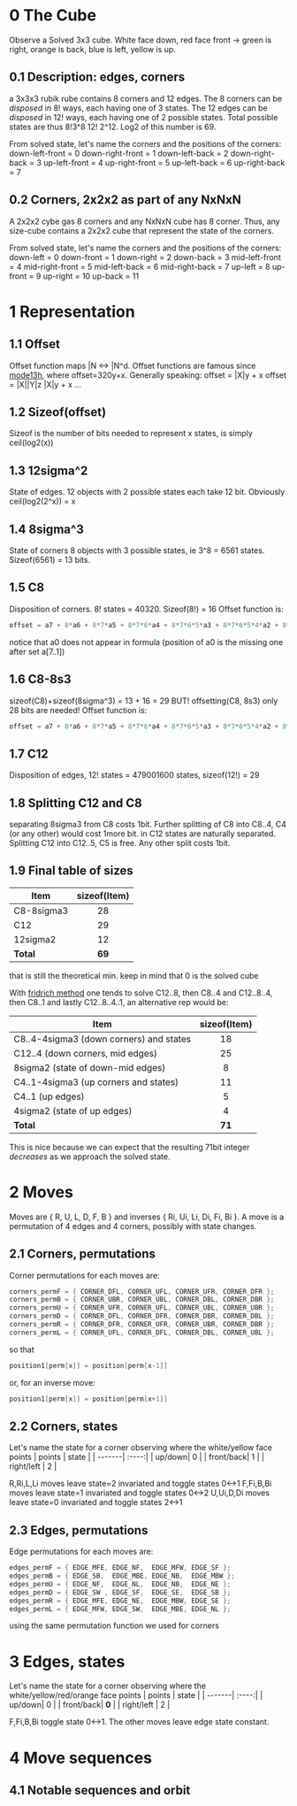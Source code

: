# 0 The Cube

Observe a Solved 3x3 cube. White face down, red face front -> green is right, orange is back, blue is left, yellow is up.

## 0.1 Description: edges, corners

a 3x3x3 rubik rube contains 8 corners and 12 edges. The 8 corners can be *disposed* in 8! ways, each having one of 3 states. The 12 edges can be *disposed* in 12! ways, each having one of 2 possible states.
Total possible states are thus 8!3^8 12! 2^12. Log2 of this number is 69.

From solved state, let's name the corners and the positions of the corners:
down-left-front = 0
down-right-front = 1
down-left-back = 2
down-right-back = 3
up-left-front = 4
up-right-front = 5
up-left-back = 6
up-right-back = 7


## 0.2 Corners, 2x2x2 as part of any NxNxN

A 2x2x2 cybe gas 8 corners and any NxNxN cube has 8 corner. Thus, any size-cube contains a 2x2x2 cube that represent the state of the corners.

From solved state, let's name the corners and the positions of the corners:
down-left = 0
down-front = 1
down-right = 2
down-back = 3
mid-left-front = 4
mid-right-front = 5
mid-left-back = 6
mid-right-back = 7
up-left = 8
up-front = 9
up-right = 10
up-back = 11

# 1 Representation
## 1.1 Offset

Offset function maps |N <-> |N^d. Offset functions are famous since [mode13h](https://en.wikipedia.org/wiki/Mode_13h), where offset=320y+x. Generally speaking:
offset = |X|y + x
offset = |X||Y|z |X|y + x
...

## 1.2 Sizeof(offset)

Sizeof is the number of bits needed to represent x states, is simply ceil(log2(x))

## 1.3 12sigma^2

State of edges.
12 objects with 2 possible states each take 12 bit. Obviously ceil(log2(2^x)) = x

## 1.4 8sigma^3

State of corners
8 objects with 3 possible states, ie 3^8 = 6561 states. Sizeof(6561) = 13 bits.

## 1.5 C8

Disposition of corners. 8! states = 40320. Sizeof(8!) = 16
Offset function is:
```c++
offset = a7 + 8*a6 + 8*7*a5 + 8*7*6*a4 + 8*7*6*5*a3 + 8*7*6*5*4*a2 + 8*7*6*5*4*3a1
```
notice that a0 does not appear in formula (position of a0 is the missing one after set a[7..1])

## 1.6 C8-8s3

sizeof(C8)+sizeof(8sigma^3) = 13 + 16 = 29
BUT!
offsetting(C8, 8s3) only 28 bits are needed! Offset function is:
```c++
offset = a7 + 8*a6 + 8*7*a5 + 8*7*6*a4 + 8*7*6*5*a3 + 8*7*6*5*4*a2 + 8*7*6*5*4*3a1 + 8!*3^i sigma[i];   // i in [0..7]
```


## 1.7 C12

Disposition of edges, 12! states = 479001600 states, sizeof(12!) = 29

## 1.8 Splitting C12 and C8

separating 8sigma3 from C8 costs 1bit. Further splitting of C8 into C8..4, C4 (or any other) would cost 1more bit.
in C12 states are naturally separated. Splitting C12 into C12..5, C5 is free. Any other split costs 1bit.

## 1.9 Final table of sizes

| Item       | sizeof(Item) |
| ---------- |:------------:|
| C8-8sigma3 | 28           |
| C12        | 29           |
| 12sigma2   | 12           |
| **Total**  | **69**       |

that is still the theoretical min.
keep in mind that 0 is the solved cube

With [fridrich method](https://en.wikipedia.org/wiki/CFOP_Method) one tends to solve C12..8, then C8..4 and C12..8..4, then C8..1 and lastly C12..8..4..1, an alternative rep would be:

| Item       | sizeof(Item) |
| ---------- |:------------:|
| C8..4-4sigma3 (down corners) and states       | 18           |
| C12..4 (down corners, mid edges)        | 25           |
| 8sigma2 (state of down-mid edges)   | 8           |
| C4..1-4sigma3 (up corners and states) | 11           |
| C4..1 (up edges)        | 5           |
| 4sigma2 (state of up edges)   | 4           |
| **Total**  | **71**       |

This is nice because we can expect that the resulting 71bit integer *decreases* as we approach the solved state.

# 2 Moves

Moves are { R, U, L, D, F, B } and inverses { Ri, Ui, Li, Di, Fi, Bi }.
A move is a permutation of 4 edges and 4 corners, possibly with state changes.

## 2.1 Corners, permutations

Corner permutations for each moves are:

```c++
corners_permF = { CORNER_DFL, CORNER_UFL, CORNER_UFR, CORNER_DFR };
corners_permB = { CORNER_UBR, CORNER_UBL, CORNER_DBL, CORNER_DBR };
corners_permU = { CORNER_UFR, CORNER_UFL, CORNER_UBL, CORNER_UBR };
corners_permD = { CORNER_DFL, CORNER_DFR, CORNER_DBR, CORNER_DBL };
corners_permR = { CORNER_DFR, CORNER_UFR, CORNER_UBR, CORNER_DBR };
corners_permL = { CORNER_UFL, CORNER_DFL, CORNER_DBL, CORNER_UBL };
```

so that

```c++
position1[perm[x]] = position[perm[x-1]]
```

or, for an inverse move:
```c++
position1[perm[x]] = position[perm[x+1]]
```


## 2.2 Corners, states

Let's name the state for a corner observing where the white/yellow face points
| points | state |
| -------| :----:|
| up/down| 0 |
| front/back| 1 |
| right/left | 2 |

R,Ri,L,Li moves leave state=2 invariated and toggle states 0<->1
F,Fi,B,Bi moves leave state=1 invariated and toggle states 0<->2
U,Ui,D,Di moves leave state=0 invariated and toggle states 2<->1

## 2.3 Edges, permutations

Edge permutations for each moves are:
```c++
edges_permF = { EDGE_MFE, EDGE_NF,  EDGE_MFW, EDGE_SF };
edges_permB = { EDGE_SB,  EDGE_MBE, EDGE_NB,  EDGE_MBW };
edges_permU = { EDGE_NF,  EDGE_NL,  EDGE_NB,  EDGE_NE };
edges_permD = { EDGE_SW , EDGE_SF,  EDGE_SE,  EDGE_SB };
edges_permR = { EDGE_MFE, EDGE_NE,  EDGE_MBW, EDGE_SE };
edges_permL = { EDGE_MFW, EDGE_SW,  EDGE_MBE, EDGE_NL };
```

using the same permutation function we used for corners

# 3 Edges, states

Let's name the state for a corner observing where the white/yellow/red/orange face points
| points | state |
| -------| :----:|
| up/down| 0 |
| front/back| **0** |
| right/left | 2 |

F,Fi,B,Bi toggle state 0<->1.
The other moves leave edge state constant.

# 4 Move sequences

## 4.1 Notable sequences and orbit



